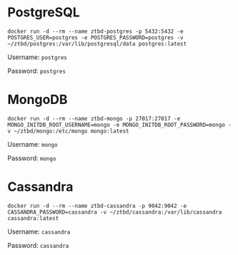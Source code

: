 

# PostgreSQL

```
docker run -d --rm --name ztbd-postgres -p 5432:5432 -e POSTGRES_USER=postgres -e POSTGRES_PASSWORD=postgres -v ~/ztbd/postgres:/var/lib/postgresql/data postgres:latest
```

Username: `postgres`

Password: `postgres`

# MongoDB

```
docker run -d --rm --name ztbd-mongo -p 27017:27017 -e MONGO_INITDB_ROOT_USERNAME=mongo -e MONGO_INITDB_ROOT_PASSWORD=mongo -v ~/ztbd/mongo:/etc/mongo mongo:latest
```

Username: `mongo`

Password: `mongo`

# Cassandra

```
docker run -d --rm --name ztbd-cassandra -p 9042:9042 -e CASSANDRA_PASSWORD=cassandra -v ~/ztbd/cassandra:/var/lib/cassandra cassandra:latest
```

Username: `cassandra`

Password: `cassandra`

